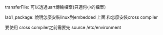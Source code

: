 transferFile:
可以透過uart傳輸檔案(只適何小的檔案）

lab1_package:
說明怎麼安裝linux到embedded 上面
和怎麼安裝cross compiler

要使用 cross compiler之前需要先 
source /etc/environment


